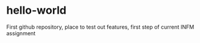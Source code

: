 # hello-world
First github repository, place to test out features, first step of current INFM assignment
